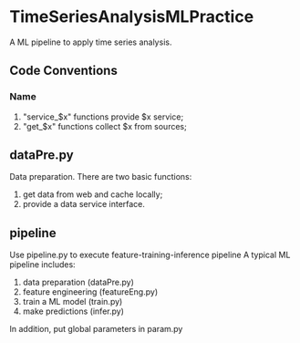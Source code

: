# TimeSeriesAnalysisMLPractice
A ML pipeline to apply time series analysis.

## Code Conventions
### Name
1. "service_$x" functions provide $x service;
2. "get_$x" functions collect $x from sources;

## dataPre.py
Data preparation. There are two basic functions: 
1. get data from web and cache locally;
2. provide a data service interface.


## pipeline
Use pipeline.py to execute feature-training-inference pipeline
A typical ML pipeline includes:
1. data preparation (dataPre.py)
2. feature engineering (featureEng.py)
3. train a ML model (train.py)
4. make predictions (infer.py)

In addition, put global parameters in param.py